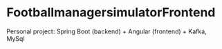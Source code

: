# FootballmanagersimulatorFrontend
Personal project:
Spring Boot (backend) + Angular (frontend) + Kafka, MySql




